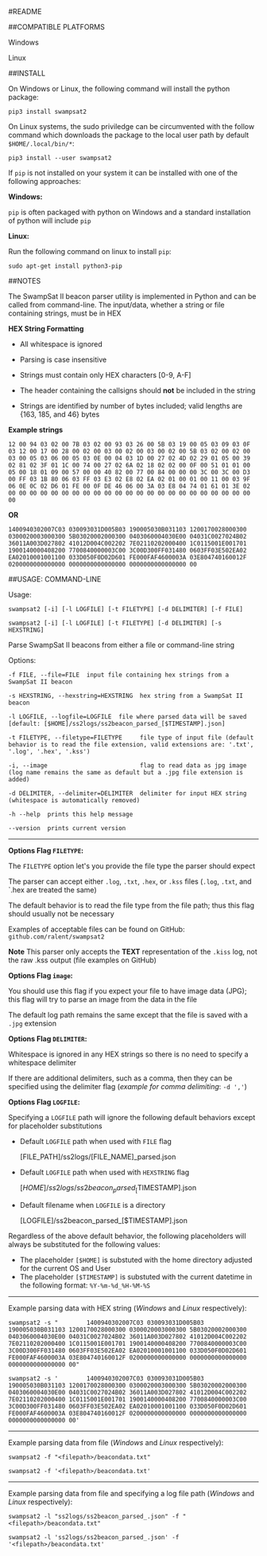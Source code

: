 #README



##COMPATIBLE PLATFORMS


Windows

Linux



##INSTALL


On Windows or Linux, the following command will install the python package:

	pip3 install swampsat2

On Linux systems, the sudo priviledge can be circumvented with the follow command which downloads the package to the local user path by default `$HOME/.local/bin/*`:

	pip3 install --user swampsat2

If `pip` is not installed on your system it can be installed with one of the following approaches:

**Windows:**

`pip` is often packaged with python on Windows and a standard installation of python will include `pip`

**Linux:**

Run the following command on linux to install `pip`:

	sudo apt-get install python3-pip



##NOTES


The SwampSat II beacon parser utility is implemented in Python and can be called from command-line. The input/data, whether a string or file containing strings, must be in HEX


**HEX String Formatting**

- All whitespace is ignored

- Parsing is case insensitive

- Strings must contain only HEX characters [0-9, A-F]

- The header containing the callsigns should **not** be included in the string

- Strings are identified by number of bytes included; valid lengths are {163, 185, and 46} bytes


**Example strings**

	12 00 94 03 02 00 7B 03 02 00 93 03 26 00 5B 03 19 00 05 03 09 03 0F 03 12 00 17 00 28 00 02 00 03 00 02 00 03 00 02 00 5B 03 02 00 02 00 03 00 05 03 06 00 05 03 0E 00 04 03 1D 00 27 02 4D 02 29 01 05 00 39 02 81 02 3F 01 1C 00 74 00 27 02 6A 02 18 02 02 00 0F 00 51 01 01 00 05 00 18 01 09 00 57 00 00 40 82 00 77 00 84 00 00 00 3C 00 3C 00 D3 00 FF 03 1B 80 06 03 FF 03 E3 02 E8 02 EA 02 01 00 01 00 11 00 03 9F 06 0E 0C 02 D6 01 FE 00 0F DE 46 06 00 3A 03 E8 04 74 01 61 01 3E 02 00 00 00 00 00 00 00 00 00 00 00 00 00 00 00 00 00 00 00 00 00 00 00 00

**OR**

	1400940302007C03 030093031D005B03 190005030B031103 1200170028000300 0300020003000300 5B03020002000300 0403060004030E00 04031C0027024B02 36011A003D027802 41012D004C002202 7E02110202000400 1C0115001E001701 1900140000408200 7700840000003C00 3C00D300FF031480 0603FF03E502EA02 EA02010001001100 033D050F0D02D601 FE000FAF4600003A 03E804740160012F 0200000000000000 0000000000000000 0000000000000000 00



##USAGE: COMMAND-LINE


Usage:

	swampsat2 [-i] [-l LOGFILE] [-t FILETYPE] [-d DELIMITER] [-f FILE]
	
	swampsat2 [-i] [-l LOGFILE] [-t FILETYPE] [-d DELIMITER] [-s HEXSTRING]

Parse SwampSat II beacons from either a file or command-line string

Options:

	-f FILE, --file=FILE  input file containing hex strings from a SwampSat II beacon

	-s HEXSTRING, --hexstring=HEXSTRING  hex string from a SwampSat II beacon

	-l LOGFILE, --logfile=LOGFILE  file where parsed data will be saved [default: [$HOME]/ss2logs/ss2beacon_parsed_[$TIMESTAMP].json]

	-t FILETYPE, --filetype=FILETYPE     file type of input file (default behavior is to read the file extension, valid extensions are: '.txt', '.log', '.hex', '.kss')

	-i, --image                          flag to read data as jpg image (log name remains the same as default but a .jpg file extension is added)

	-d DELIMITER, --delimiter=DELIMITER  delimiter for input HEX string (whitespace is automatically removed)

	-h --help  prints this help message

	--version  prints current version


---

**Options Flag `FILETYPE`:**

The `FILETYPE` option let's you provide the file type the parser should expect

The parser can accept either `.log`, `.txt`, `.hex`, or `.kss` files (`.log`, `.txt`, and `.hex are treated the same)

The default behavior is to read the file type from the file path; thus this flag should usually not be necessary

Examples of acceptable files can be found on GitHub: `github.com/ralent/swampsat2`

**Note** This parser only accepts the **TEXT** representation of the `.kiss` log, not the raw .kss output (file examples on GitHub)

**Options Flag `image`:**

You should use this flag if you expect your file to have image data (JPG); this flag will try to parse an image from the data in the file

The default log path remains the same except that the file is saved with a `.jpg` extension

**Options Flag `DELIMITER`:**

Whitespace is ignored in any HEX strings so there is no need to specify a whitespace delimiter

If there are additional delimiters, such as a comma, then they can be specified using the delimiter flag (*example for comma delimiting*: `-d ','`)

**Options Flag `LOGFILE`:**

Specifying a `LOGFILE` path will ignore the following default behaviors except for placeholder substitutions

- Default `LOGFILE` path when used with `FILE` flag


	[FILE_PATH]/ss2logs/[FILE_NAME]_parsed.json


- Default `LOGFILE` path when used with `HEXSTRING` flag


	[$HOME]/ss2logs/ss2beacon_parsed_[$TIMESTAMP].json

- Default filename when `LOGFILE` is a directory


	[LOGFILE]/ss2beacon_parsed_[$TIMESTAMP].json


Regardless of the above default behavior, the following placeholders will always be substituted for the following values:

- The placeholder `[$HOME]` is substuted with the home directory adjusted for the current OS and User
- The placeholder `[$TIMESTAMP]` is substuted with the current datetime in the following format: `%Y-%m-%d_%H-%M-%S`

---


Example parsing data with HEX string (*Windows* and *Linux* respectively):

	swampsat2 -s "        1400940302007C03 030093031D005B03 190005030B031103 1200170028000300 0300020003000300 5B03020002000300 0403060004030E00 04031C0027024B02 36011A003D027802 41012D004C002202 7E02110202000400 1C0115001E001701 1900140000408200 7700840000003C00 3C00D300FF031480 0603FF03E502EA02 EA02010001001100 033D050F0D02D601 FE000FAF4600003A 03E804740160012F 0200000000000000 0000000000000000 0000000000000000 00"

	swampsat2 -s '        1400940302007C03 030093031D005B03 190005030B031103 1200170028000300 0300020003000300 5B03020002000300 0403060004030E00 04031C0027024B02 36011A003D027802 41012D004C002202 7E02110202000400 1C0115001E001701 1900140000408200 7700840000003C00 3C00D300FF031480 0603FF03E502EA02 EA02010001001100 033D050F0D02D601 FE000FAF4600003A 03E804740160012F 0200000000000000 0000000000000000 0000000000000000 00'


---


Example parsing data from file (*Windows* and *Linux* respectively):

	swampsat2 -f "<filepath>/beacondata.txt"

	swampsat2 -f '<filepath>/beacondata.txt'


---


Example parsing data from file and specifying a log file path (*Windows* and *Linux* respectively):

	swampsat2 -l "ss2logs/ss2beacon_parsed_.json" -f "<filepath>/beacondata.txt"

	swampsat2 -l 'ss2logs/ss2beacon_parsed_.json' -f '<filepath>/beacondata.txt'

